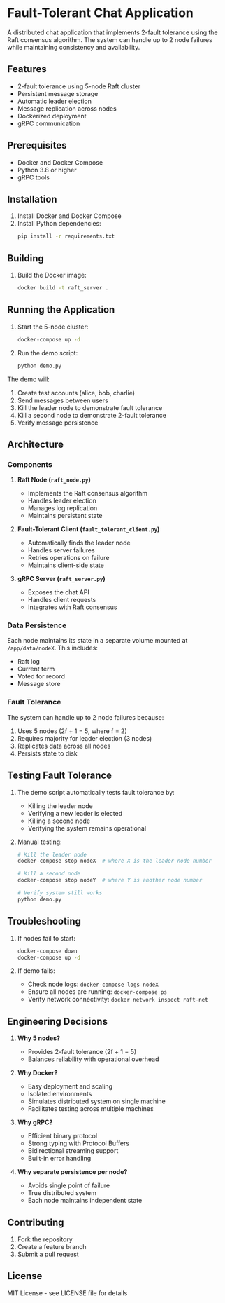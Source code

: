 # Fault-Tolerant Chat Application

A distributed chat application that implements 2-fault tolerance using the Raft consensus algorithm. The system can handle up to 2 node failures while maintaining consistency and availability.

## Features

- 2-fault tolerance using 5-node Raft cluster
- Persistent message storage
- Automatic leader election
- Message replication across nodes
- Dockerized deployment
- gRPC communication

## Prerequisites

- Docker and Docker Compose
- Python 3.8 or higher
- gRPC tools

## Installation

1. Install Docker and Docker Compose
2. Install Python dependencies:
   ```bash
   pip install -r requirements.txt
   ```

## Building

1. Build the Docker image:
   ```bash
   docker build -t raft_server .
   ```

## Running the Application

1. Start the 5-node cluster:
   ```bash
   docker-compose up -d
   ```

2. Run the demo script:
   ```bash
   python demo.py
   ```

The demo will:
1. Create test accounts (alice, bob, charlie)
2. Send messages between users
3. Kill the leader node to demonstrate fault tolerance
4. Kill a second node to demonstrate 2-fault tolerance
5. Verify message persistence

## Architecture

### Components

1. **Raft Node (`raft_node.py`)**
   - Implements the Raft consensus algorithm
   - Handles leader election
   - Manages log replication
   - Maintains persistent state

2. **Fault-Tolerant Client (`fault_tolerant_client.py`)**
   - Automatically finds the leader node
   - Handles server failures
   - Retries operations on failure
   - Maintains client-side state

3. **gRPC Server (`raft_server.py`)**
   - Exposes the chat API
   - Handles client requests
   - Integrates with Raft consensus

### Data Persistence

Each node maintains its state in a separate volume mounted at `/app/data/nodeX`. This includes:
- Raft log
- Current term
- Voted for record
- Message store

### Fault Tolerance

The system can handle up to 2 node failures because:
1. Uses 5 nodes (2f + 1 = 5, where f = 2)
2. Requires majority for leader election (3 nodes)
3. Replicates data across all nodes
4. Persists state to disk

## Testing Fault Tolerance

1. The demo script automatically tests fault tolerance by:
   - Killing the leader node
   - Verifying a new leader is elected
   - Killing a second node
   - Verifying the system remains operational

2. Manual testing:
   ```bash
   # Kill the leader node
   docker-compose stop nodeX  # where X is the leader node number
   
   # Kill a second node
   docker-compose stop nodeY  # where Y is another node number
   
   # Verify system still works
   python demo.py
   ```

## Troubleshooting

1. If nodes fail to start:
   ```bash
   docker-compose down
   docker-compose up -d
   ```

2. If demo fails:
   - Check node logs: `docker-compose logs nodeX`
   - Ensure all nodes are running: `docker-compose ps`
   - Verify network connectivity: `docker network inspect raft-net`

## Engineering Decisions

1. **Why 5 nodes?**
   - Provides 2-fault tolerance (2f + 1 = 5)
   - Balances reliability with operational overhead

2. **Why Docker?**
   - Easy deployment and scaling
   - Isolated environments
   - Simulates distributed system on single machine
   - Facilitates testing across multiple machines

3. **Why gRPC?**
   - Efficient binary protocol
   - Strong typing with Protocol Buffers
   - Bidirectional streaming support
   - Built-in error handling

4. **Why separate persistence per node?**
   - Avoids single point of failure
   - True distributed system
   - Each node maintains independent state

## Contributing

1. Fork the repository
2. Create a feature branch
3. Submit a pull request

## License

MIT License - see LICENSE file for details
